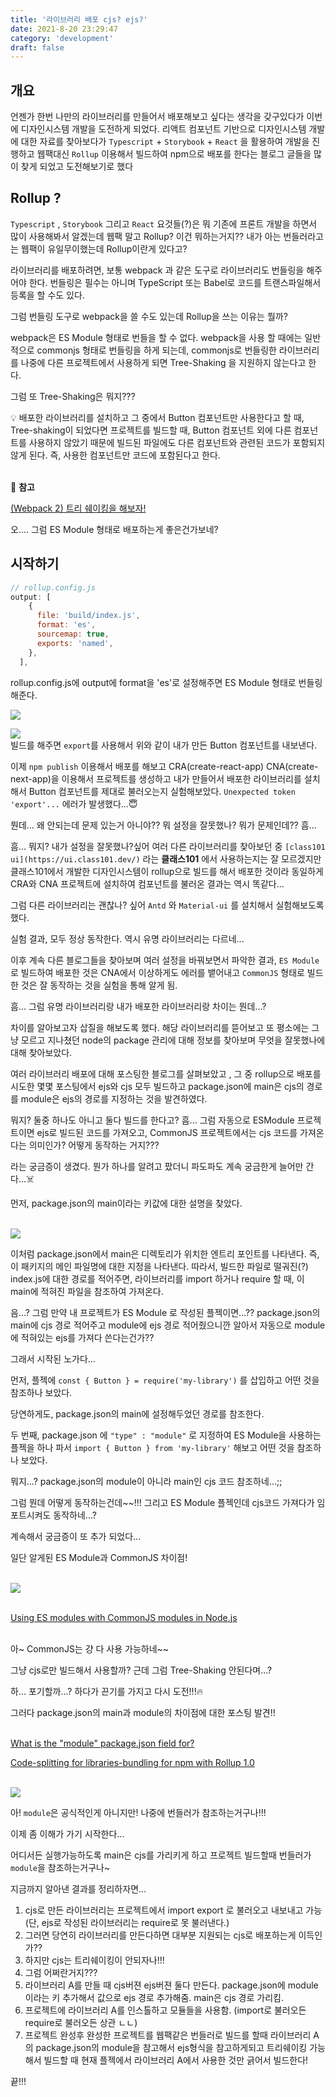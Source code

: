 ```yaml
---
title: '라이브러리 배포 cjs? ejs?'
date: 2021-8-20 23:29:47
category: 'development'
draft: false
---
```


## 개요

언젠가 한번 나만의 라이브러리를 만들어서 배포해보고 싶다는 생각을 갖구있다가 이번에 디자인시스템 개발을 도전하게 되었다. 리액트 컴포넌트 기반으로 디자인시스템 개발에 대한 자료를 찾아보다가 `Typescript` + `Storybook` + `React` 을 활용하여 개발을 진행하고 웹팩대신 `Rollup` 이용해서 빌드하여 npm으로 배포를 한다는 블로그 글들을 많이 찾게 되었고 도전해보기로 했다

## Rollup ?

`Typescript` , `Storybook` 그리고 `React` 요것들(?)은 뭐 기존에 프론트 개발을 하면서 많이 사용해봐서 알겠는데 웹팩 말고 Rollup? 이건 뭐하는거지?? 내가 아는 번들러라고는 웹팩이 유일무이했는데 Rollup이란게 있다고?

라이브러리를 배포하려면, 보통 webpack 과 같은 도구로 라이브러리도 번들링을 해주어야 한다. 번들링은 필수는 아니며 TypeScript 또는 Babel로 코드를 트랜스파일해서 등록을 할 수도 있다.

그럼 번들링 도구로 webpack을 쓸 수도 있는데 Rollup을 쓰는 이유는 뭘까?

webpack은 ES Module 형태로 번들을 할 수 없다. webpack을 사용 할 때에는 일반적으로 commonjs 형태로 번들링을 하게 되는데, commonjs로 번들링한 라이브러리를 나중에 다른 프로젝트에서 사용하게 되면 Tree-Shaking 을 지원하지 않는다고 한다.

그럼 또 Tree-Shaking은 뭐지???

<aside>
💡 배포한 라이브러리를 설치하고 그 중에서 Button 컴포넌트만 사용한다고 할 때, Tree-shaking이 되었다면 프로젝트를 빌드할 때, Button 컴포넌트 외에 다른 컴포넌트를 사용하지 않았기 때문에 빌드된 파일에도 다른 컴포넌트와 관련된 코드가 포함되지 않게 된다. 즉, 사용한 컴포넌트만 코드에 포함된다고 한다.

</aside>

<br/>

🚀 **참고**

[(Webpack 2) 트리 쉐이킹을 해보자!](https://perfectacle.github.io/2017/03/12/webpack2-tree-shaking/)

오.... 그럼 ES Module 형태로 배포하는게 좋은건가보네?

## 시작하기

```jsx
// rollup.config.js
output: [
    {
      file: 'build/index.js',
      format: 'es',
      sourcemap: true,
      exports: 'named',
    },
  ],
```

rollup.config.js에 output에 format을 'es'로 설정해주면 ES Module 형태로 번들링해준다.

![](./images/library_deploy/1.png)

![](./images/library_deploy/2.png)<br/>
빌드를 해주면 `export`를 사용해서 위와 같이 내가 만든 Button 컴포넌트를 내보낸다.

이제 `npm publish` 이용해서 배포를 해보고 CRA(create-react-app) CNA(create-next-app)을 이용해서 프로젝트를 생성하고 내가 만들어서 배포한 라이브러리를 설치해서 Button 컴포넌트를 제대로 불러오는지 실험해보았다. `Unexpected token 'export'...` 에러가 발생했다...😇

뭔데... 왜 안되는데 문제 있는거 아니야?? 뭐 설정을 잘못했나? 뭐가 문제인데?? 흠...

흠... 뭐지? 내가 설정을 잘못했나?싶어 여러 다른 라이브러리를 찾아보던 중 `[class101 ui](https://ui.class101.dev/)` 라는 **클래스101** 에서 사용하는지는 잘 모르겠지만 클래스101에서 개발한 디자인시스템이 rollup으로 빌드를 해서 배포한 것이라 동일하게 CRA와 CNA 프로젝트에 설치하여 컴포넌트를 불러온 결과는 역시 똑같다...

그럼 다른 라이브러리는 괜찮나? 싶어 `Antd` 와 `Material-ui` 를 설치해서 실험해보도록 했다.

실험 결과, 모두 정상 동작한다. 역시 유명 라이브러리는 다르네...

이후 계속 다른 블로그들을 찾아보며 여러 설정을 바꿔보면서 파악한 결과, `ES Module`로 빌드하여 배포한 것은 CNA에서 이상하게도 에러를 뱉어내고 `CommonJS` 형태로 빌드한 것은 잘 동작하는 것을 실험을 통해 알게 됨.

흠... 그럼 유명 라이브러리랑 내가 배포한 라이브러리랑 차이는 뭔데...?

차이를 알아보고자 삽질을 해보도록 했다. 해당 라이브러리를 뜯어보고 또 평소에는 그냥 모르고 지나쳤던 node의 package 관리에 대해 정보를 찾아보며 무엇을 잘못했나에 대해 찾아보았다.

여러 라이브러리 배포에 대해 포스팅한 블로그를 살펴보았고 , 그 중 rollup으로 배포를 시도한 몇몇 포스팅에서 ejs와 cjs 모두 빌드하고 package.json에 main은 cjs의 경로를 module은 ejs의 경로를 지정하는 것을 발견하였다.

뭐지? 둘중 하나도 아니고 둘다 빌드를 한다고? 흠... 그럼 자동으로 ESModule 프로젝트이면 ejs로 빌드된 코드를 가져오고, CommonJS 프로젝트에서는 cjs 코드를 가져온다는 의미인가? 어떻게 동작하는 거지???

라는 궁금증이 생겼다. 뭔가 하나를 알려고 팠더니 파도파도 계속 궁금한게 늘어만 간다...☠️

먼저, package.json의 main이라는 키값에 대한 설명을 찾았다.<br/><br/>

![](./images/library_deploy/3.png)<br/>

이처럼 package.json에서 main은 디렉토리가 위치한 엔트리 포인트를 나타낸다. 즉, 이 패키지의 메인 파일명에 대한 지정을 나타낸다. 따라서, 빌드한 파일로 떨궈진(?) index.js에 대한 경로를 적어주면, 라이브러리를 import 하거나 require 할 때, 이 main에 적혀진 파일을 참조하여 가져온다.

음...? 그럼 만약 내 프로젝트가 ES Module 로 작성된 플젝이면...?? package.json의 main에 cjs 경로 적어주고 module에 ejs 경로 적어줬으니깐 알아서 자동으로 module에 적혀있는 ejs를 가져다 쓴다는건가??

그래서 시작된 노가다...

먼저, 플젝에 `const { Button } = require('my-library')` 를 삽입하고 어떤 것을 참조하나 보았다.

당연하게도, package.json의 main에 설정해두었던 경로를 참조한다.

두 번째, package.json 에 `"type" : "module"` 로 지정하여 ES Module을 사용하는 플젝을 하나 파서 `import { Button } from 'my-library'` 해보고 어떤 것을 참조하나 보았다.

뭐지...? package.json의 module이 아니라 main인 cjs 코드 참조하네...;;

그럼 뭔데 어떻게 동작하는건데~~!!! 그리고 ES Module 플젝인데 cjs코드 가져다가 임포트시켜도 동작하네...?

계속해서 궁금증이 또 추가 되었다...

일단 알게된 ES Module과 CommonJS 차이점!<br/><br/>

![](./images/library_deploy/4.png)<br/><br/>

[Using ES modules with CommonJS modules in Node.js](https://pencilflip.medium.com/using-es-modules-with-commonjs-modules-in-node-js-1015786dab03)<br/><br/>

아~ CommonJS는 걍 다 사용 가능하네~~

그냥 cjs로만 빌드해서 사용할까? 근데 그럼 Tree-Shaking 안된다며...?

하... 포기할까...? 하다가 끈기를 가지고 다시 도전!!!🔥

그러다 package.json의 main과 module의 차이점에 대한 포스팅 발견!!<br/><br/>

[What is the "module" package.json field for?](https://stackoverflow.com/questions/42708484/what-is-the-module-package-json-field-for)

[Code-splitting for libraries-bundling for npm with Rollup 1.0](https://levelup.gitconnected.com/code-splitting-for-libraries-bundling-for-npm-with-rollup-1-0-2522c7437697#9f6f)<br/><br/>

![](./images/library_deploy/5.png)<br/>

아! `module`은 공식적인게 아니지만! 나중에 번들러가 참조하는거구나!!!

이제 좀 이해가 가기 시작한다...

어디서든 실행가능하도록 main은 cjs를 가리키게 하고 프로젝트 빌드할때 번들러가 `module`을 참조하는거구나~

지금까지 알아낸 결과를 정리하자면...

1. cjs로 만든 라이브러리는 프로젝트에서 import export 로 불러오고 내보내고 가능 (단, ejs로 작성된 라이브러리는 require로 못 불러낸다.)
2. 그러면 당연히 라이브러리를 만든다하면 대부분 지원되는 cjs로 배포하는게 이득인가??
3. 하지만 cjs는 트리쉐이킹이 안되자나!!!
4. 그럼 어쩌란거지???
5. 라이브러리 A를 만들 때 cjs버젼 ejs버젼 둘다 만든다. package.json에 module이라는 키 추가해서 값으로 ejs 경로 추가해줌. main은 cjs 경로 가리킴.
6. 프로젝트에 라이브러리 A를 인스톨하고 모듈들을 사용함. (import로 불러오든 require로 불러오든 상관 ㄴㄴ)
7. 프로젝트 완성후 완성한 프로젝트를 웹팩같은 번들러로 빌드를 할때 라이브러리 A의 package.json의 module을 참고해서 ejs형식을 참고하게되고 트리쉐이킹 가능해서 빌드할 때 현재 플젝에서 라이브러리 A에서 사용한 것만 긁어서 빌드한다!

끝!!!
